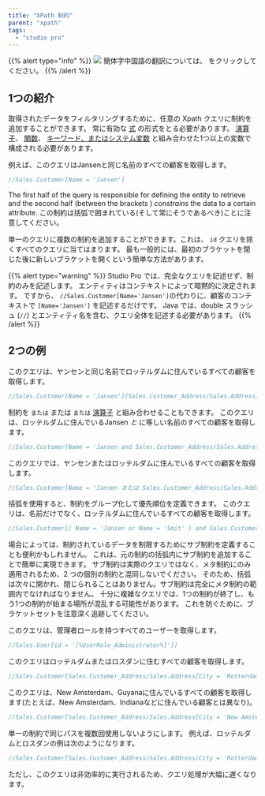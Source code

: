 ```yaml
---
title: "XPath 制約"
parent: "xpath"
tags:
  - "studio pro"
---
```


{{% alert type="info" %}}
<img src="attachments/chinese-translation/china.png" style="display: inline-block; margin: 0" /> 簡体字中国語の翻訳については、 [<unk> <unk> <unk>](https://cdn.mendix.tencent-cloud.com/documentation/refguide8/xpath-constraints.pdf) をクリックしてください。
{{% /alert %}}

## 1つの紹介

取得されたデータをフィルタリングするために、任意の Xpath クエリに制約を追加することができます。 常に有効な [式](xpath-expressions) の形式をとる必要があります。 [演算子](xpath-operators)、 [関数](xpath-constraint-functions)、 [キーワード、またはシステム変数](xpath-keywords-and-system-variables) と組み合わせた1つ以上の変数で構成される必要があります。

例えば、このクエリはJansenと同じ名前のすべての顧客を取得します。

```java
//Sales.Customer[Name = 'Jansen']
```

The first half of the query is responsible for defining the entity to retrieve and the second half (between the brackets ) *constrains* the data to a certain attribute. この制約は括弧で囲まれている(そして常にそうであるべき)ことに注意してください。

単一のクエリに複数の制約を追加することができます。これは、 `id` クエリを除くすべてのクエリに当てはまります。 最も一般的には、最初のブラケットを閉じた後に新しいブラケットを開くという簡単な方法があります。

{{% alert type="warning" %}}
Studio Pro では、完全なクエリを記述せず、制約のみを記述します。 エンティティはコンテキストによって暗黙的に決定されます。 ですから、 `//Sales.Customer[Name='Jansen']`の代わりに、顧客のコンテキストで `[Name='Jansen']` を記述するだけです。 Java では、double スラッシュ (`//`) とエンティティ名を含む、クエリ全体を記述する必要があります。
{{% /alert %}}

## 2つの例

このクエリは、ヤンセンと同じ名前でロッテルダムに住んでいるすべての顧客を取得します。

```java
//Sales.Customer[Name = 'Jansen'][Sales.Customer_Address/Sales.Address/City = 'Rotterdam']
```

制約を `または` または `または` [演算子](xpath-operators) と組み合わせることもできます。 このクエリは、ロッテルダムに住んでいるJansen *と* に等しい名前のすべての顧客を取得します。

```java
//Sales.Customer[Name = 'Jansen and Sales.Customer_Address/Sales.Address/City = 'Rotterdam']
```

このクエリでは、ヤンセンまたはロッテルダムに住んでいるすべての顧客を取得します。

```java
//Sales.Customer[Name = 'Jansen または Sales.Customer_Address/Sales.Address/City = 'Rotterdam']
```

括弧を使用すると、制約をグループ化して優先順位を定義できます。 このクエリは、名前だけでなく、ロッテルダムに住んでいるすべての顧客を取得します。

```java
//Sales.Customer[( Name = 'Jansen or Name = 'Smit' ) and Sales.Customer_Address/Sales.Address/City = 'Rotterdam']
```

場合によっては、制約されているデータを制限するためにサブ制約を定義することも便利かもしれません。 これは、元の制約の括弧内にサブ制約を追加することで簡単に実現できます。 サブ制約は実際のクエリではなく、メタ制約にのみ適用されるため、2 つの個別の制約と混同しないでください。 そのため、括弧は次々に開かれ、閉じられることはありません。サブ制約は完全にメタ制約の範囲内でなければなりません。 十分に複雑なクエリでは、1つの制約が終了し、もう1つの制約が始まる場所が混乱する可能性があります。 これを防ぐために、ブラケットセットを注意深く追跡してください。

このクエリは、管理者ロールを持つすべてのユーザーを取得します。

```java
//Sales.User[id = '[%UserRole_Administrator%]']]
```

このクエリはロッテルダムまたはロスダンに住むすべての顧客を取得します。

```java
//Sales.Customer[Sales.Customer_Address/Sales.Address[City = 'Rotterdam' or City = 'Losdun']]
```

このクエリは、New Amsterdam、Guyanaに住んでいるすべての顧客を取得します(たとえば、New Amsterdam、Indianaなどに住んでいる顧客とは異なり)。

```java
//Sales.Customer[Sales.Customer_Address/Sales.Address[City = 'New Amsterdam']/Sales.Adress_Country/Sales.Country/Name = 'Guyana']
```

単一の制約で同じパスを複数回使用しないようにします。 例えば、ロッテルダムとロスダンの例は次のようになります。

```java
//Sales.Customer[Sales.Customer_Address/Sales.Address/City = 'Rotterdam' or Sales.Customer_Address/Sales.Address/City = 'Losdun']
```

ただし、このクエリは非効率的に実行されるため、クエリ処理が大幅に遅くなります。

